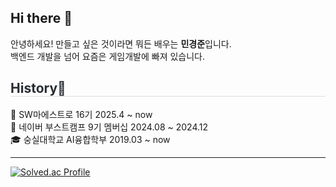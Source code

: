 <h2>Hi there 👋</h2>
안녕하세요! 만들고 싶은 것이라면 뭐든 배우는 <b>민경준</b>입니다.<br/>
백엔드 개발을 넘어 요즘은 게임개발에 빠져 있습니다.

<h2 style="border-bottom: 1px solid #d8dee4; color: #282d33;"> History📝 </h2>
🏢 SW마에스트로 16기 2025.4 ~ now <br/>
🌳 네이버 부스트캠프 9기 멤버십 2024.08 ~ 2024.12 <br/>
🎓 숭실대학교 AI융합학부 2019.03 ~ now <br/>

---
[![Solved.ac Profile](http://mazassumnida.wtf/api/v2/generate_badge?boj=minbud)](https://solved.ac/minbud/)
